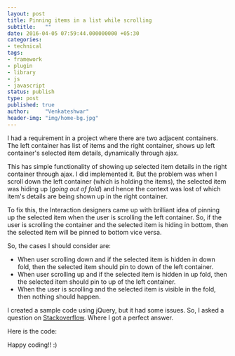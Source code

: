 ```yaml
---
layout: post
title: Pinning items in a list while scrolling
subtitle:   ""
date: 2016-04-05 07:59:44.000000000 +05:30
categories:
- technical
tags:
- framework
- plugin
- library
- js
- javascript
status: publish
type: post
published: true
author:     "Venkateshwar"
header-img: "img/home-bg.jpg"
---
```


I had a requirement in a project where there are two adjacent containers. The left container has list of items and the right container, shows up left container's selected item details, dynamically through ajax.

This has simple functionality of showing up selected item details in the right container through ajax. I did implemented it. But the problem was when I scroll down the left container (which is holding the items), the selected item was hiding up (_going out of fold_) and hence the context was lost of which item's details are being shown up in the right container.

To fix this, the Interaction designers came up with brilliant idea of pinning up the selected item when the user is scrolling the left container. So, if the user is scrolling the container and the selected item is hiding in bottom, then the selected item will be pinned to bottom vice versa.

So, the cases I should consider are:

- When user scrolling down and if the selected item is hidden in down fold, then the selected item should pin to down of the left container.
- When user scrolling up and if the selected item is hidden in up fold, then the selected item should pin to up of the left container.
- When the user is scrolling and the selected item is visible in the fold, then nothing should happen.

I created a sample code using jQuery, but it had some issues. So, I asked a question on [Stackoverflow](http://stackoverflow.com/q/31448349/1577396). Where I got a perfect answer. 

Here is the code:

<script src="https://gist.github.com/kamlekar/06af2f4cc2f82d02d99e2a8f3d7f74f3.js"></script>

Happy coding!! :)

